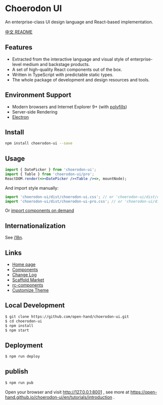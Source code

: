 # Choerodon UI

An enterprise-class UI design language and React-based implementation.

[中文 README](README-zh_CN.md)

## Features

- Extracted from the interactive language and visual style of enterprise-level medium and backstage products.
- A set of high-quality React components out of the box.
- Written in TypeScript with predictable static types.
- The whole package of development and design resources and tools.

## Environment Support

- Modern browsers and Internet Explorer 9+ (with [polyfills](https://ant.design/docs/react/getting-started#Compatibility))
- Server-side Rendering
- [Electron](http://electron.atom.io/)

## Install

```bash
npm install choerodon-ui --save
```

## Usage

```jsx
import { DatePicker } from 'choerodon-ui';
import { Table } from 'choerodon-ui/pro';
ReactDOM.render(<><DatePicker /><Table /><>, mountNode);
```

And import style manually:

```jsx
import 'choerodon-ui/dist/choerodon-ui.css'; // or 'choerodon-ui/dist/choerodon-ui.less'
import 'choerodon-ui/dist/choerodon-ui-pro.css'; // or 'choerodon-ui/dist/choerodon-ui-pro.less'
```

Or [import components on demand](https://open-hand.github.io/choerodon-ui/en/docs/other/introduce#%E6%8C%89%E9%9C%80%E5%8A%A0%E8%BD%BD)


## Internationalization

See [i18n](https://open-hand.github.io/choerodon-ui/en/docs/other/i18n).

## Links

- [Home page](https://open-hand.github.io/choerodon-ui/en)
- [Components](https://open-hand.github.io/choerodon-ui/en/docs/other/introduce)
- [Change Log](CHANGELOG.en-US.md)
- [Scaffold Market](http://scaffold.ant.design)
- [rc-components](http://react-component.github.io/)
- [Customize Theme](https://open-hand.github.io/choerodon-ui/customize-theme)

## Local Development

```bash
$ git clone https://github.com/open-hand/choerodon-ui.git
$ cd choerodon-ui
$ npm install
$ npm start
```

## Deployment

```bash
$ npm run deploy
```

## publish

```bash
$ npm run pub
```

Open your browser and visit http://127.0.0.1:8001 , see more at https://open-hand.github.io/choerodon-ui/en/tutorials/introduction .
